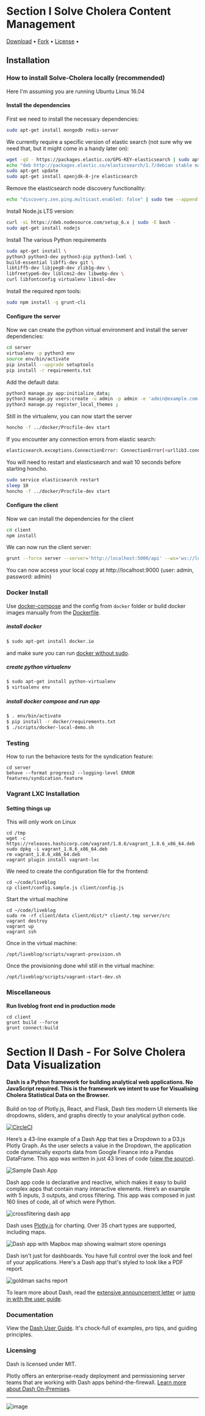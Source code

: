# Section I Solve Cholera Content Management
[Download](https://github.com/liveblog/liveblog/archive/master.zip) •
[Fork](https://github.com/Code4SierraLeone/SolveCholera-Web) •
[License](https://github.com/Code4SierraLeone/SolveCholera-Web/blob/master/LICENSE) •


## Installation

### How to install Solve-Cholera locally (recommended)

Here I'm assuming you are running Ubuntu Linux 16.04 

#### Install the dependencies

First we need to install the necessary dependencies:

```bash
sudo apt-get install mongodb redis-server
```

We currently require a specific version of elastic search (not sure why we need that, but it might come in a handy later on):

```bash
wget -qO - https://packages.elastic.co/GPG-KEY-elasticsearch | sudo apt-key add -
echo "deb http://packages.elastic.co/elasticsearch/1.7/debian stable main" | sudo tee --append /etc/apt/sources.list.d/elastic.list
sudo apt-get update
sudo apt-get install openjdk-8-jre elasticsearch
```

Remove the elasticsearch node discovery functionality:

```bash
echo "discovery.zen.ping.multicast.enabled: false" | sudo tee --append /etc/default/elasticsearch
```

Install Node.js LTS version:

```bash
curl -sL https://deb.nodesource.com/setup_6.x | sudo -E bash -
sudo apt-get install nodejs
```

Install The various Python requirements

```bash
sudo apt-get install \
python3 python3-dev python3-pip python3-lxml \
build-essential libffi-dev git \
libtiff5-dev libjpeg8-dev zlib1g-dev \
libfreetype6-dev liblcms2-dev libwebp-dev \
curl libfontconfig virtualenv libssl-dev
```

Install the required npm tools:

```bash
sudo npm install -g grunt-cli
```

#### Configure the server

Now we can create the python virtual environment and install the server dependencies:

```bash
cd server
virtualenv -p python3 env
source env/bin/activate
pip install --upgrade setuptools
pip install -r requirements.txt
```

Add the default data:

```bash
python3 manage.py app:initialize_data;
python3 manage.py users:create -u admin -p admin -e 'admin@example.com' --admin ;
python3 manage.py register_local_themes ;
```

Still in the virtualenv, you can now start the server

```bash
honcho -f ../docker/Procfile-dev start
```

If you encounter any connection errors from elastic search:

```bash
elasticsearch.exceptions.ConnectionError: ConnectionError(<urllib3.connection.HTTPConnection object at 0x7f9434838358>: Failed to establish a new connection: [Errno 111] Connection refused) caused by: NewConnectionError(<urllib3.connection.HTTPConnection object at 0x7f9434838358>: Failed to establish a new connection: [Errno 111] Connection refused)
```

You will need to restart and elasticsearch and wait 10 seconds before starting honcho.

```bash
sudo service elasticsearch restart
sleep 10
honcho -f ../docker/Procfile-dev start
```

#### Configure the client

Now we can install the dependencies for the client

```bash
cd client
npm install
```

We can now run the client server:

```bash
grunt --force server --server='http://localhost:5000/api' --ws='ws://localhost:5100'
```

You can now access your local copy at http://localhost:9000 (user: admin, password: admin)

### Docker Install

Use [docker-compose](http://fig.sh "") and the config from `docker` folder or build docker images manually from the [Dockerfile](./Dockerfile).

##### install docker

```sh
$ sudo apt-get install docker.io
```

and make sure you can run [docker without sudo](http://askubuntu.com/questions/477551/how-can-i-use-docker-without-sudo).

##### create python virtualenv

```sh
$ sudo apt-get install python-virtualenv
$ virtualenv env
```

##### install docker compose and run app

```sh
$ . env/bin/activate
$ pip install -r docker/requirements.txt
$ ./scripts/docker-local-demo.sh
```

### Testing

How to run the behaviore tests for the syndication feature:

```
cd server
behave --format progress2 --logging-level ERROR features/syndication.feature
```

### Vagrant LXC Installation

#### Setting things up

This will only work on Linux

```
cd /tmp
wget -c https://releases.hashicorp.com/vagrant/1.8.6/vagrant_1.8.6_x86_64.deb
sudo dpkg -i vagrant_1.8.6_x86_64.deb
rm vagrant_1.8.6_x86_64.deb
vagrant plugin install vagrant-lxc
```

We need to create the configuration file for the frontend:

```
cd ~/code/liveblog
cp client/config.sample.js client/config.js
```

Start the virtual machine

```
cd ~/code/liveblog
sudo rm -rf client/data client/dist/* client/.tmp server/src
vagrant destroy
vagrant up
vagrant ssh
```

Once in the virtual machine:

```
/opt/liveblog/scripts/vagrant-provision.sh
```

Once the provisioning done whil still in the virtual machine:

```
/opt/liveblog/scripts/vagrant-start-dev.sh
```

### Miscellaneous

**Run liveblog front end in production mode**

```shell
cd client
grunt build --force
grunt connect:build
```

# Section II Dash - For Solve Cholera Data Visualization

#### Dash is a Python framework for building analytical web applications. No JavaScript required. This is the framework we intent to use for Visualising Cholera Statistical Data on the Browser.

Build on top of Plotly.js, React, and Flask, Dash ties modern UI elements like dropdowns, sliders, and graphs directly to your analytical python code.

[![CircleCI](https://circleci.com/gh/plotly/dash.svg?style=svg)](https://circleci.com/gh/plotly/dash)

Here’s a 43-line example of a Dash App that ties a Dropdown to a D3.js Plotly Graph.
As the user selects a value in the Dropdown, the application code dynamically
exports data from Google Finance into a Pandas DataFrame. This app was written in just 43 lines of code ([view the source](https://gist.github.com/chriddyp/3d2454905d8f01886d651f207e2419f0)).

![Sample Dash App](https://user-images.githubusercontent.com/1280389/30086128-9bb4a28e-9267-11e7-8fe4-bbac7d53f2b0.gif)

Dash app code is declarative and reactive, which makes it easy to build complex apps that contain many interactive elements. Here’s an example with 5 inputs, 3 outputs, and cross filtering. This app was composed in just 160 lines of code, all of which were Python.

![crossfiltering dash app](https://user-images.githubusercontent.com/1280389/30086123-97c58bde-9267-11e7-98a0-7f626de5199a.gif)

Dash uses [Plotly.js](https://github.com/plotly/plotly.js) for charting. Over 35 chart types are supported, including maps.

 ![Dash app with Mapbox map showing walmart store openings](https://user-images.githubusercontent.com/1280389/30086299-768509d0-9268-11e7-8e6b-626ac9ca512c.gif)
 
Dash isn't just for dashboards. You have full control over the look and feel of your applications. Here's a Dash app that's styled to look like a PDF report.

![goldman sachs report](https://user-images.githubusercontent.com/1280389/30086373-d076a372-9268-11e7-99df-d84fa69f3e20.gif)

To learn more about Dash, read the [extensive announcement letter](https://medium.com/@plotlygraphs/introducing-dash-5ecf7191b503) or [jump in with the user guide](https://plot.ly/dash).

### Documentation

View the [Dash User Guide](https://plot.ly/dash). It's chock-full of examples, pro tips, and guiding principles.

### Licensing

Dash is licensed under MIT.

Plotly offers an enterprise-ready deployment and permissioning server teams that are working with Dash apps behind-the-firewall. [Learn more about Dash On-Premises](https://plot.ly/products/on-premise).

***

![image](https://user-images.githubusercontent.com/1280389/30084008-9fbc68fc-925e-11e7-891c-18a9b8f6ac6b.png)
